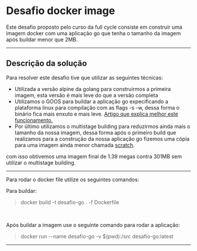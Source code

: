 
# Desafio docker image

Este desafio proposto pelo curso da full cycle consiste em construir uma imagem docker com uma aplicação go que tenha o tamanho da imagem após buildar menor que 2MB.

---
## Descrição da solução
Para resolver este desafio tive que utilizar as seguintes técnicas:

 * Utilizada a versão alpine da golang para construirmos a primeira imagem, esta versão é mais leve do que a versão completa
* Utilizamos o GOOS para buildar a aplicação go expecificando a plataforma linux para compilação com as flags -s -w, dessa forma o binário fica mais enxuto e mais leve. [Artigo que explica melhor este funcionamento.](https://opensource.com/article/22/4/go-build-options)
* Por último utilizamos o multistage building para reduzirmos ainda mais o tamanho da nossa imagem, dessa forma após o primeiro build que realizamos para a construção da nossa aplicação go fizemos uma cópia para uma imagem ainda menor chamada [scratch](https://hub.docker.com/_/scratch).

com isso obtivemos uma imagem final de 1.39 megas contra 301MB sem utilizar o multistage building.

---

Para rodar o docker file utilize os seguintes comandos: 
&nbsp;

Para buildar:
>docker build -t desafio-go . -f Dockerfile

&nbsp;

Após buildar a imagem use o seguinte comando para rodar a aplicação:

>docker run --name desafio-go -v $(pwd):/src desafio-go:latest
---